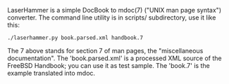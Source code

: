 LaserHammer is a simple DocBook to mdoc(7) ("UNIX man page syntax") converter.
The command line utility is in scripts/ subdirectory, use it like this:
```
./laserhammer.py book.parsed.xml handbook.7
```
The 7 above stands for section 7 of man pages, the "miscellaneous documentation".
The 'book.parsed.xml' is a processed XML source of the FreeBSD Handbook; you can
use it as test sample.  The 'book.7' is the example translated into mdoc.

